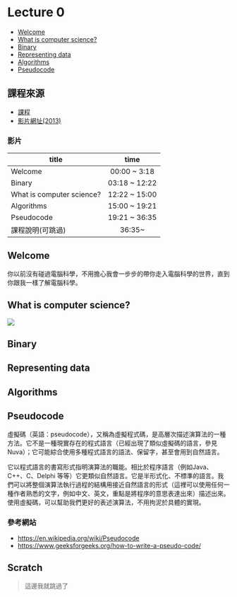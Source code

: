 # Lecture 0
- [Welcome](#Welcome)
- [What is computer science?](#What-is-computer-science)
- [Binary](#Binary)
- [Representing data](#Representing-data)
- [Algorithms](#Algorithms)
- [Pseudocode](#Pseudocode)

## 課程來源
- [課程](https://cs50.harvard.edu/college/2018/fall/weeks/0/)
- [影片網址(2013)](https://www.youtube.com/watch?v=79gAss0K1TI) 
### 影片
|title|time|
|-|:-:|
|Welcome | 00:00 ~ 3:18
|Binary  | 03:18 ~ 12:22
|What is computer science? | 12:22 ~ 15:00
|Algorithms | 15:00 ~ 19:21
|Pseudocode | 19:21 ~ 36:35
|課程說明(可跳過) | 36:35~ 


## Welcome 
你以前沒有碰過電腦科學，不用擔心我會一步步的帶你走入電腦科學的世界，直到你跟我一樣了解電腦科學。

## What is computer science?
![](https://cs50.harvard.edu/college/2018/fall/weeks/0/notes/input_output.png)
## Binary

## Representing data

## Algorithms

## Pseudocode
虛擬碼（英語：pseudocode），又稱為虛擬程式碼，是高層次描述演算法的一種方法。它不是一種現實存在的程式語言（已經出現了類似虛擬碼的語言，參見Nuva）；它可能綜合使用多種程式語言的語法、保留字，甚至會用到自然語言。

它以程式語言的書寫形式指明演算法的職能。相比於程序語言（例如Java、C++、C、Delphi 等等）它更類似自然語言。它是半形式化、不標準的語言。我們可以將整個演算法執行過程的結構用接近自然語言的形式（這裡可以使用任何一種作者熟悉的文字，例如中文、英文，重點是將程序的意思表達出來）描述出來。使用虛擬碼，可以幫助我們更好的表述演算法，不用拘泥於具體的實現。

### 參考網站
- https://en.wikipedia.org/wiki/Pseudocode
- https://www.geeksforgeeks.org/how-to-write-a-pseudo-code/

## Scratch 
> 這邊我就跳過了
